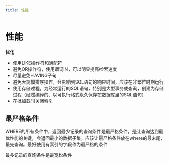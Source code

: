 ```yaml
---
title: 性能
---
```


# 性能

**优化**
* 使用LIKE操作符和通配符
* 避免OR操作符，使用谓词IN，可以明显提高检索速度
* 尽量避免HAVING子句
* 避免大规模排序操作，会影响到SQL语句的响应时间，应该在非繁忙时期运行
* 使用存储过程，为经常运行的SQL语句，特别是大型事务或查询，创建为存储过程（经过编译的、以可执行格式永久保存在数据库里的SQL语句）
* 在批加载时关闭索引

## 最严格条件
WHERE的所有条件中，返回最少记录的查询条件是最严格条件，是让查询达到最优性能的关键，会返回最小的数据子集，应该让最严格条件放在where的最末尾，最先查询。最好使用有索引的字段作为最严格的条件

最多记录的查询条件是最宽松条件

                      